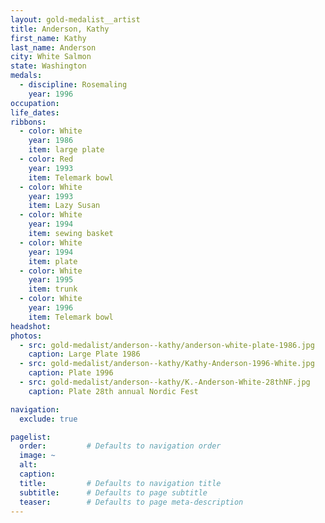 ```yaml
---
layout: gold-medalist__artist
title: Anderson, Kathy
first_name: Kathy
last_name: Anderson
city: White Salmon
state: Washington
medals: 
  - discipline: Rosemaling
    year: 1996
occupation:
life_dates:
ribbons: 
  - color: White
    year: 1986
    item: large plate
  - color: Red
    year: 1993
    item: Telemark bowl
  - color: White
    year: 1993
    item: Lazy Susan
  - color: White
    year: 1994
    item: sewing basket
  - color: White
    year: 1994
    item: plate
  - color: White
    year: 1995
    item: trunk
  - color: White
    year: 1996
    item: Telemark bowl
headshot:
photos:
  - src: gold-medalist/anderson--kathy/anderson-white-plate-1986.jpg
    caption: Large Plate 1986
  - src: gold-medalist/anderson--kathy/Kathy-Anderson-1996-White.jpg
    caption: Plate 1996
  - src: gold-medalist/anderson--kathy/K.-Anderson-White-28thNF.jpg
    caption: Plate 28th annual Nordic Fest

navigation:
  exclude: true

pagelist:
  order:         # Defaults to navigation order  
  image: ~
  alt:
  caption:
  title:         # Defaults to navigation title
  subtitle:      # Defaults to page subtitle
  teaser:        # Defaults to page meta-description  
---
```

